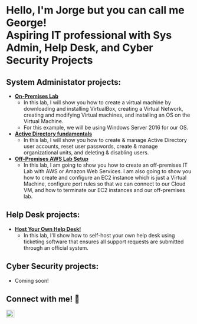 # Hello, I'm Jorge but you can call me George! </br>Aspiring IT professional with Sys Admin, Help Desk, and Cyber Security Projects
## System Administator projects: 
- **[On-Premises Lab](https://github.com/jvilla1901/OnPremiseLab/blob/main/README.md)**
  - In this lab, I will show you how to create a virtual machine by downloading and installing VirtualBox, creating a Virtual Network, creating and modifying Virtual machines, and installing an OS on the Virtual Machine. 
  - For this example, we will be using Windows Server 2016 for our OS.
- **[Active Directory fundamentals](https://github.com/jvilla1901/activeDirectoryFundamentals/tree/main)**
  - In this lab, I will show you how to create & manage Active Directory user accounts, reset user passwords, create & manage organizational units, and deleting & disabling users.
- **[Off-Premises AWS Lab Setup](https://github.com/jvilla1901/offPremise-AWSLabSetup)**
  - In this lab, I am going to show you how to create an off-premises IT Lab with AWS or Amazon Web Services. I am also going to show you how to create and configure an EC2 instance which is just a Virtual Machine, configure port rules so that we can connect to our Cloud VM, and how to terminate our EC2 instances and our off-premises lab.

## Help Desk projects:
- **[Host Your Own Help Desk!](https://github.com/jvilla1901/hostingYourOwnHelpDesk/blob/main/README.md)**
  - In this lab, I'll show how to self-host your own help desk using ticketing software that ensures all support requests are submitted through an official system.

## Cyber Security projects:
- Coming soon! 

## Connect with me! 📱
[<img align="left" alt="JoshMadakor | LinkedIn" width="22px" src="https://cdn.jsdelivr.net/npm/simple-icons@v3/icons/linkedin.svg" />][linkedin]

[linkedin]: www.linkedin.com/in/jorge-villarreal-profile

